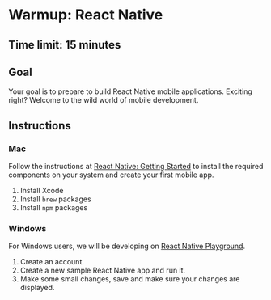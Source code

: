 # Warmup: React Native
## Time limit: 15 minutes

## Goal

Your goal is to prepare to build React Native mobile applications. Exciting
right? Welcome to the wild world of mobile development.

## Instructions

### Mac

Follow the instructions at [React Native: Getting
Started](https://facebook.github.io/react-native/docs/getting-started.html) to
install the required components on your system and create your first mobile app.

1. Install Xcode
1. Install `brew` packages
1. Install `npm` packages

### Windows

For Windows users, we will be developing on
[React Native Playground](https://rnplay.org/).

1. Create an account.
1. Create a new sample React Native app and run it.
1. Make some small changes, save and make sure your changes are displayed.

